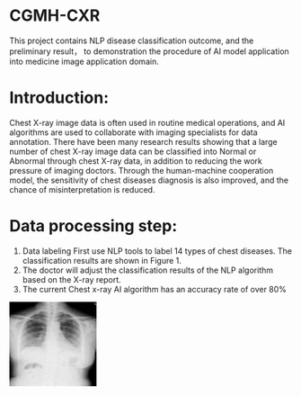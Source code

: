 # CGMH-CXR
This project contains NLP disease classification outcome, and the preliminary result， to demonstration the procedure of AI model application into medicine image application domain. 


# Introduction:

Chest X-ray image data is often used in routine medical operations, and AI algorithms are used to collaborate with imaging specialists for data annotation. There have been many research results showing that a large number of chest X-ray image data can be classified  into  Normal  or Abnormal through chest X-ray data, in addition to reducing the work pressure of imaging doctors. Through the human-machine cooperation model, the sensitivity of chest diseases diagnosis is also improved, and the chance of misinterpretation is reduced.

# Data processing step:

1.	Data labeling First use NLP tools to label 14 types of chest diseases. The classification results are shown in Figure 1.
2.	The doctor will adjust the classification results of the NLP algorithm based on the X-ray report.
3.	The current Chest x-ray AI algorithm has an accuracy rate of over 80%



<img src= https://github.com/cgmhaicenter/CGMH-CXR/blob/master/chest%20x-ray-example.png height="150" width="155" />

